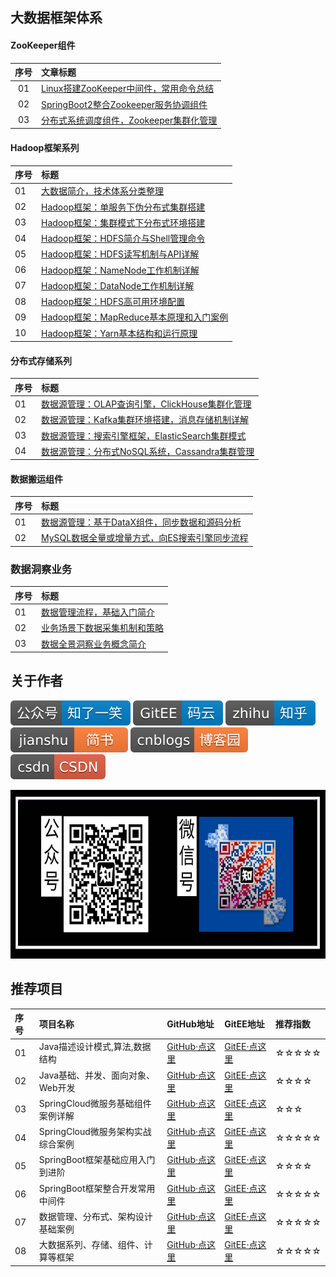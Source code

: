 ## 大数据框架体系

#### ZooKeeper组件

|序号|文章标题|
|:---:|:---|
|01|[Linux搭建ZooKeeper中间件，常用命令总结](https://mp.weixin.qq.com/s/NsWZN5zScFKgBanzSg224g)|
|02|[SpringBoot2整合Zookeeper服务协调组件](https://mp.weixin.qq.com/s/zjw-A7u-chGZhNgwuUsEPw)|
|03|[分布式系统调度组件，Zookeeper集群化管理](https://mp.weixin.qq.com/s/Yr4A95poVjlFsQ-Q0dF7hA)|

#### Hadoop框架系列

|序号| 标题|
|:---|:---|
|01|[大数据简介，技术体系分类整理](https://mp.weixin.qq.com/s/9myYKdAIvfvqW3W9EEZXxw)|
|02|[Hadoop框架：单服务下伪分布式集群搭建](https://mp.weixin.qq.com/s/p73Zcj0jlWd6Xy5CHzxMJg)|
|03|[Hadoop框架：集群模式下分布式环境搭建](https://mp.weixin.qq.com/s/Kc-nSVUzUTqsS7A8sFyQ6w)|
|04|[Hadoop框架：HDFS简介与Shell管理命令](https://mp.weixin.qq.com/s/8yrZQCJnHcmlJfD-roTlcg)|
|05|[Hadoop框架：HDFS读写机制与API详解](https://mp.weixin.qq.com/s/1IPLcGu-oAbosEuvBSxIfQ)|
|06|[Hadoop框架：NameNode工作机制详解](https://mp.weixin.qq.com/s/uZLRpelXVGGplzof0OTEjA)|
|07|[Hadoop框架：DataNode工作机制详解](https://mp.weixin.qq.com/s/yx69B87tBcLu64NcLvl8Bg)|
|08|[Hadoop框架：HDFS高可用环境配置](https://mp.weixin.qq.com/s/so-gUf7TLwMi6Ms_zXI9og)|
|09|[Hadoop框架：MapReduce基本原理和入门案例](https://mp.weixin.qq.com/s/KXb9caKgJKsU5yVLsrfWDQ)|
|10|[Hadoop框架：Yarn基本结构和运行原理](https://mp.weixin.qq.com/s/FkckoHVd1p-CoPpPALTBbw)|

#### 分布式存储系列

|序号| 标题|
|:---|:---|
|01|[数据源管理：OLAP查询引擎，ClickHouse集群化管理](https://mp.weixin.qq.com/s/8D9XfWlVUSusoPgsbRFuiw)|
|02|[数据源管理：Kafka集群环境搭建，消息存储机制详解](https://mp.weixin.qq.com/s/ygVFjtpbk4cNdl3VI7DHpQ)|
|03|[数据源管理：搜索引擎框架，ElasticSearch集群模式](https://mp.weixin.qq.com/s/Qgear9nCwXn8W98SHkXJZw)|
|04|[数据源管理：分布式NoSQL系统，Cassandra集群管理](https://mp.weixin.qq.com/s/LffhFui3YfouUAxPL_rCsg)|

#### 数据搬运组件

|序号| 标题|
|:---|:---|
|01|[数据源管理：基于DataX组件，同步数据和源码分析](https://mp.weixin.qq.com/s/FZz-0Q5d1ZLi4nLE2uIchQ)|
|02|[MySQL数据全量或增量方式，向ES搜索引擎同步流程](https://mp.weixin.qq.com/s/SVS9O5WF38AYbsxQilNO4g)|

### 数据洞察业务

|序号| 标题|
|:---|:---|
|01 | [数据管理流程，基础入门简介](https://mp.weixin.qq.com/s/Ss3oj9zr_Be0t7vEZiMuLQ)|
|02 | [业务场景下数据采集机制和策略](https://mp.weixin.qq.com/s/VymzX6Xtg23EjJZ-XC3HFw)|
|03 | [数据全景洞察业务概念简介](https://mp.weixin.qq.com/s/tKfWm59NjFQJub_JJ2gshw)|

## 关于作者

<p align="left">
<img src="https://raw.githubusercontent.com/cicadasmile/blog-article-catalog/d9affbe553a2f8bb9df59e54eeac691b67969328/blog-image/gzhinfo.svg" alt="公众号">
<a href="https://gitee.com/cicadasmile"><img src="https://raw.githubusercontent.com/cicadasmile/blog-article-catalog/c17c866e6960b743e3c350be35bb76cf1fe5bf29/blog-image/gitee.svg" alt="码云"></a>
<a href="https://www.zhihu.com/people/cicadasmile/columns"><img src="https://raw.githubusercontent.com/cicadasmile/blog-article-catalog/1c25aa84f894b441e34ef86b6335c451bec32cae/blog-image/zhihu.svg" alt="知乎"></a>
<a href="https://www.jianshu.com/u/5a26c8e51f73"><img src="https://raw.githubusercontent.com/cicadasmile/blog-article-catalog/d9affbe553a2f8bb9df59e54eeac691b67969328/blog-image/jianshu.svg" alt="简书"></a>
<a href="https://www.cnblogs.com/cicada-smile/"><img src="https://raw.githubusercontent.com/cicadasmile/blog-article-catalog/d9affbe553a2f8bb9df59e54eeac691b67969328/blog-image/bky.svg" alt="博客园"></a>
<a href="https://blog.csdn.net/cicada_smile"><img src="https://raw.githubusercontent.com/cicadasmile/blog-article-catalog/d9affbe553a2f8bb9df59e54eeac691b67969328/blog-image/csdn.svg" alt="CSDN"></a>
</p>

<img width="700px" height="270px" src="https://raw.githubusercontent.com/cicadasmile/blog-article-catalog/master/blog-image/img-gz.jpg"/><br/>

## 推荐项目

|序号|项目名称|GitHub地址|GitEE地址|推荐指数|
|:---|:---|:---|:---|:---|
|01|Java描述设计模式,算法,数据结构|[GitHub·点这里](https://github.com/cicadasmile/model-arithmetic-parent)|[GitEE·点这里](https://gitee.com/cicadasmile/model-arithmetic-parent)|☆☆☆☆☆|
|02|Java基础、并发、面向对象、Web开发|[GitHub·点这里](https://github.com/cicadasmile/java-base-parent)|[GitEE·点这里](https://gitee.com/cicadasmile/java-base-parent)|☆☆☆☆|
|03|SpringCloud微服务基础组件案例详解|[GitHub·点这里](https://github.com/cicadasmile/spring-cloud-base)|[GitEE·点这里](https://gitee.com/cicadasmile/spring-cloud-base)|☆☆☆|
|04|SpringCloud微服务架构实战综合案例|[GitHub·点这里](https://github.com/cicadasmile/husky-spring-cloud)|[GitEE·点这里](https://gitee.com/cicadasmile/husky-spring-cloud)|☆☆☆☆☆|
|05|SpringBoot框架基础应用入门到进阶|[GitHub·点这里](https://github.com/cicadasmile/spring-boot-base)|[GitEE·点这里](https://gitee.com/cicadasmile/spring-boot-base)|☆☆☆☆|
|06|SpringBoot框架整合开发常用中间件|[GitHub·点这里](https://github.com/cicadasmile/middle-ware-parent)|[GitEE·点这里](https://gitee.com/cicadasmile/middle-ware-parent)|☆☆☆☆☆|
|07|数据管理、分布式、架构设计基础案例|[GitHub·点这里](https://github.com/cicadasmile/data-manage-parent)|[GitEE·点这里](https://gitee.com/cicadasmile/data-manage-parent)|☆☆☆☆☆|
|08|大数据系列、存储、组件、计算等框架|[GitHub·点这里](https://github.com/cicadasmile/big-data-parent)|[GitEE·点这里](https://gitee.com/cicadasmile/big-data-parent)|☆☆☆☆☆|
